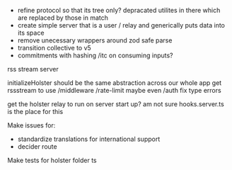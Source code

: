 - refine protocol so that its tree only? depracated utilites in there which are replaced by those in match
- create simple server that is a user / relay and generically puts data into its space
- remove unecessary wrappers around zod safe parse
- transition collective to v5
- commitments with hashing /itc on consuming inputs?

rss stream server

initializeHolster should be the same abstraction across our whole app
get rssstream to use /middleware /rate-limit maybe even /auth
fix type errors

get the holster relay to run on server start up? am not sure hooks.server.ts is the place for this

Make issues for:
- standardize translations for international support
- decider route

Make tests for holster folder ts